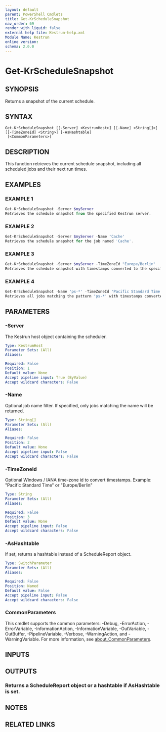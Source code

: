 ```yaml
---
layout: default
parent: PowerShell Cmdlets
title: Get-KrScheduleSnapshot
nav_order: 69
render_with_liquid: false
external help file: Kestrun-help.xml
Module Name: Kestrun
online version:
schema: 2.0.0
---
```


# Get-KrScheduleSnapshot

## SYNOPSIS
Returns a snapshot of the current schedule.

## SYNTAX

```
Get-KrScheduleSnapshot [[-Server] <KestrunHost>] [[-Name] <String[]>] [[-TimeZoneId] <String>] [-AsHashtable]
 [<CommonParameters>]
```

## DESCRIPTION
This function retrieves the current schedule snapshot, including all scheduled jobs and their next run times.

## EXAMPLES

### EXAMPLE 1
```powershell
Get-KrScheduleSnapshot -Server $myServer
Retrieves the schedule snapshot from the specified Kestrun server.
```

### EXAMPLE 2
```powershell
Get-KrScheduleSnapshot -Server $myServer -Name 'Cache'
Retrieves the schedule snapshot for the job named 'Cache'.
```

### EXAMPLE 3
```powershell
Get-KrScheduleSnapshot -Server $myServer -TimeZoneId "Europe/Berlin"
Retrieves the schedule snapshot with timestamps converted to the specified time zone.
```

### EXAMPLE 4
```powershell
Get-KrScheduleSnapshot -Name 'ps-*' -TimeZoneId 'Pacific Standard Time'
Retrieves all jobs matching the pattern 'ps-*' with timestamps converted to Pacific Standard Time.
```

## PARAMETERS

### -Server
The Kestrun host object containing the scheduler.

```yaml
Type: KestrunHost
Parameter Sets: (All)
Aliases:

Required: False
Position: 1
Default value: None
Accept pipeline input: True (ByValue)
Accept wildcard characters: False
```

### -Name
Optional job name filter.
If specified, only jobs matching the name will be returned.

```yaml
Type: String[]
Parameter Sets: (All)
Aliases:

Required: False
Position: 2
Default value: None
Accept pipeline input: False
Accept wildcard characters: False
```

### -TimeZoneId
Optional Windows / IANA time-zone id to convert timestamps.
Example: "Pacific Standard Time"  or  "Europe/Berlin"

```yaml
Type: String
Parameter Sets: (All)
Aliases:

Required: False
Position: 3
Default value: None
Accept pipeline input: False
Accept wildcard characters: False
```

### -AsHashtable
If set, returns a hashtable instead of a ScheduleReport object.

```yaml
Type: SwitchParameter
Parameter Sets: (All)
Aliases:

Required: False
Position: Named
Default value: False
Accept pipeline input: False
Accept wildcard characters: False
```

### CommonParameters
This cmdlet supports the common parameters: -Debug, -ErrorAction, -ErrorVariable, -InformationAction, -InformationVariable, -OutVariable, -OutBuffer, -PipelineVariable, -Verbose, -WarningAction, and -WarningVariable. For more information, see [about_CommonParameters](http://go.microsoft.com/fwlink/?LinkID=113216).

## INPUTS

## OUTPUTS

### Returns a ScheduleReport object or a hashtable if AsHashtable is set.
## NOTES

## RELATED LINKS
